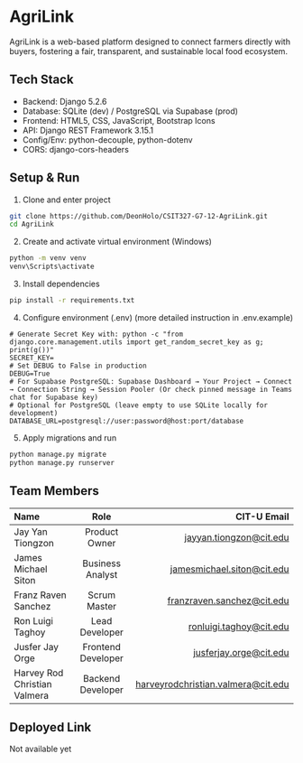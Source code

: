 # AgriLink

AgriLink is a web-based platform designed to connect farmers directly with buyers, fostering a fair, transparent, and sustainable local food ecosystem.

## Tech Stack

- Backend: Django 5.2.6
- Database: SQLite (dev) / PostgreSQL via Supabase (prod)
- Frontend: HTML5, CSS, JavaScript, Bootstrap Icons
- API: Django REST Framework 3.15.1
- Config/Env: python-decouple, python-dotenv
- CORS: django-cors-headers

## Setup & Run

1) Clone and enter project
```bash
git clone https://github.com/DeonHolo/CSIT327-G7-12-AgriLink.git
cd AgriLink
```

2) Create and activate virtual environment (Windows)
```bash
python -m venv venv
venv\Scripts\activate
```

3) Install dependencies
```bash
pip install -r requirements.txt
```

4) Configure environment (.env) (more detailed instruction in .env.example)
```env
# Generate Secret Key with: python -c "from django.core.management.utils import get_random_secret_key as g; print(g())"
SECRET_KEY=
# Set DEBUG to False in production
DEBUG=True
# For Supabase PostgreSQL: Supabase Dashboard → Your Project → Connect → Connection String → Session Pooler (Or check pinned message in Teams chat for Supabase key)
# Optional for PostgreSQL (leave empty to use SQLite locally for development)
DATABASE_URL=postgresql://user:password@host:port/database
```

5) Apply migrations and run
```bash
python manage.py migrate
python manage.py runserver
```

## Team Members

| Name                              | Role               | CIT-U Email                            |
| :-------------------------------- | :-----------------:| --------------------------------------:|
| Jay Yan Tiongzon                  | Product Owner      | jayyan.tiongzon@cit.edu                |
| James Michael Siton               | Business Analyst   | jamesmichael.siton@cit.edu             |
| Franz Raven Sanchez               | Scrum Master       | franzraven.sanchez@cit.edu             |
| Ron Luigi Taghoy                  | Lead Developer     | ronluigi.taghoy@cit.edu                |
| Jusfer Jay Orge                   | Frontend Developer | jusferjay.orge@cit.edu                 |
| Harvey Rod Christian Valmera      | Backend Developer  | harveyrodchristian.valmera@cit.edu     |

## Deployed Link

Not available yet
